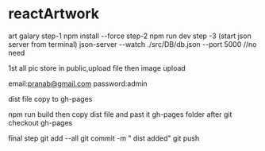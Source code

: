 # reactArtwork
art galary
step-1 
npm install --force
step-2
npm run dev
step -3 (start json server from terminal)
json-server --watch ./src/DB/db.json --port 5000   //no need

1st all pic store in public,upload file then image upload

email:pranab@gmail.com
password:admin

dist file copy to gh-pages

npm run build
then copy dist file and past it gh-pages folder after git checkout gh-pages

final step 
git add --all
git commit -m " dist added"
git push
